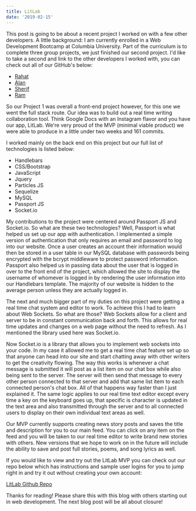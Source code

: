 ```yaml
---
title: LitLab
date: '2019-02-15'
---
```


This post is going to be about a recent project I worked on with a few other developers. A little background: I am currently enrolled in a Web Development Bootcamp at Columbia University. Part of the curriculum is to complete three group projects, we just finished our second project. I'd like to take a second and link to the other developers I worked with, you can check out all of our GitHub's below:

- <a href = https://github.com/Rahat-ch target="_blank">Rahat</a>
- <a href = https://github.com/infernoarchon target="_blank">Alan</a>
- <a href = https://github.com/sfattal target="_blank">Sherif</a>
- <a href = https://github.com/ANRAx target="_blank">Ram</a>

So our Project 1 was overall a front-end project however, for this one we went the full stack route. Our idea was to build out a real time writing collaboration tool. Think Google Docs with an Instagram flavor and you have our app, LitLab. We're very proud of the MVP (minimal viable product) we were able to produce in a little under two weeks and 161 commits.

I worked mainly on the back end on this project but our full list of technologies is listed below:

- Handlebars
- CSS/Bootstrap
- JavaScript
- Jquery
- Particles JS
- Sequelize
- MySQL
- Passport JS
- Socket.io

My contributions to the project were centered around Passport JS and Socket.io. So what are these two technologies? Well, Passport is what helped us set up our app with authentication. I implemented a simple version of authentication that only requires an email and password to log into our website. Once a user creates an account their information would then be stored in a user table in our MySQL database with passwords being encrypted with the bcrypt middleware to protect password information. Passport also helped us in passing data about the user that is logged in over to the front end of the project, which allowed the site to display the username of whomever is logged in by rendering the user information into our Handlebars template. The majority of our website is hidden to the average person unless they are actually logged in.

The next and much bigger part of my duties on this project were getting a real time chat system and editor to work. To achieve this I had to learn about Web Sockets. So what are those? Web Sockets allow for a client and server to be in constant communication back and forth. This allows for real time updates and changes on a web page without the need to refresh. As I mentioned the library used here was Socket.io.

Now Socket.io is a library that allows you to implement web sockets into your code. In my case it allowed me to get a real time chat feature set up so that anyone can head into our site and start chatting away with other writers to get the creativity flowing. The way this works is whenever a chat message is submitted it will post as a list item on our chat box while also being sent to the server. The server will then send that message to every other person connected to that server and add that same list item to each connected person's chat box. All of that happens way faster than I just explained it. The same logic applies to our real time text editor except every time a key on the keyboard goes up, that specific is character is updated in the text area and also transmitted through the server and to all connected users to display on their own individual text areas as well.

Our MVP currently supports creating news story posts and saves the title and description for you to our main feed. You can click on any item on the feed and you will be taken to our real time editor to write brand new stories with others. New versions that we hope to work on in the future will include the ability to save and post full stories, poems, and song lyrics as well.

If you would like to view and try out the LitLab MVP you can check out our repo below which has instructions and sample user logins for you to jump right in and try it out without creating your own account:

<a href = https://github.com/Rahat-ch/LitLab target="_blank">LitLab Github Repo</a>

Thanks for reading! Please share this with this blog with others starting out in web development. The next blog post will be all about closure!
